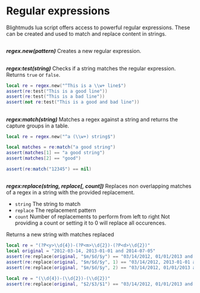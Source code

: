 # Regular expressions

Blightmuds lua script offers access to powerful regular expressions. These can
be created and used to match and replace content in strings.

##

***regex.new(pattern)***
Creates a new regular expression.

##

***regex:test(string)***
Checks if a string matches the regular expression.
Returns `true` or `false`.

```lua
local re = regex.new("^This is a \\w+ line$")
assert(re:test("This is a good line"))
assert(re:test("This is a bad line"))
assert(not re:test("This is a good and bad line"))
```

##

***regex:match(string)***
Matches a regex against a string and returns the capture groups in a table.

```lua
local re = regex.new("^a (\\w+) string$")

local matches = re:match("a good string")
assert(matches[1] == "a good string")
assert(matches[2] == "good")

assert(re:match("12345") == nil)
```

##

***regex:replace(string, replace[, count])***
Replaces non overlapping matches of a regex in a string with the provided
replacement.

- `string`  The string to match
- `replace` The replacement pattern
- `count`   Number of replacements to perform from left to right
          Not providing a count or setting it to 0 will replace all occurences.

Returns a new string with matches replaced

```lua
local re = "(?P<y>\\d{4})-(?P<m>\\d{2})-(?P<d>\\d{2})"
local original = "2012-03-14, 2013-01-01 and 2014-07-05"
assert(re:replace(original, "$m/$d/$y") == "03/14/2012, 01/01/2013 and 07/05/2014")
assert(re:replace(original, "$m/$d/$y", 1) == "03/14/2012, 2013-01-01 and 2014-07-05")
assert(re:replace(original, "$m/$d/$y", 2) == "03/14/2012, 01/01/2013 and 2014-07-05")

local re = "(\\d{4})-(\\d{2})-(\\d{2})"
assert(re:replace(original, "$2/$3/$1") == "03/14/2012, 01/01/2013 and 07/05/2014")
```
